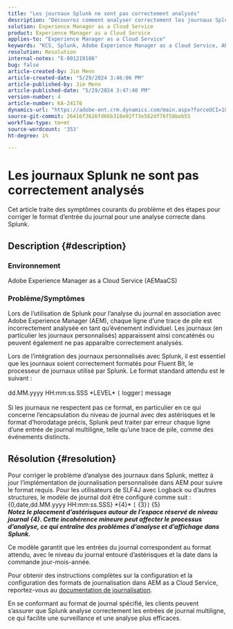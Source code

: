 ```yaml
---
title: "Les journaux Splunk ne sont pas correctement analysés"
description: "Découvrez comment analyser correctement les journaux Splunk sans formats de journaux personnalisés incorrects dans Adobe Experience Manager as a Cloud Service."
solution: Experience Manager as a Cloud Service
product: Experience Manager as a Cloud Service
applies-to: "Experience Manager as a Cloud Service"
keywords: "KCS, Splunk, Adobe Experience Manager as a Cloud Service, AEMaaCS, analyse des logs, journaux multilignes, Bit fluide, format de journal, trace de la pile, configuration des logs"
resolution: Resolution
internal-notes: "E-001219186"
bug: false
article-created-by: Jim Menn
article-created-date: "5/29/2024 3:46:06 PM"
article-published-by: Jim Menn
article-published-date: "5/29/2024 3:47:40 PM"
version-number: 4
article-number: KA-24176
dynamics-url: "https://adobe-ent.crm.dynamics.com/main.aspx?forceUCI=1&pagetype=entityrecord&etn=knowledgearticle&id=b87d6c8d-d21d-ef11-840b-6045bd006268"
source-git-commit: 26416f3626fd66b318e92f73e562df76f58beb55
workflow-type: tm+mt
source-wordcount: '353'
ht-degree: 1%

---
```


# Les journaux Splunk ne sont pas correctement analysés


Cet article traite des symptômes courants du problème et des étapes pour corriger le format d’entrée du journal pour une analyse correcte dans Splunk.

## Description {#description}


### <b>Environnement</b>

Adobe Experience Manager as a Cloud Service (AEMaaCS)



### <b>Problème/Symptômes</b>

Lors de l’utilisation de Splunk pour l’analyse du journal en association avec Adobe Experience Manager (AEM), chaque ligne d’une trace de pile est incorrectement analysée en tant qu’événement individuel. Les journaux (en particulier les journaux personnalisés) apparaissent ainsi concaténés ou peuvent également ne pas apparaître correctement analysés.

Lors de l’intégration des journaux personnalisés avec Splunk, il est essentiel que les journaux soient correctement formatés pour Fluent Bit, le processeur de journaux utilisé par Splunk. Le format standard attendu est le suivant :
<br><br>dd.MM.yyyy HH:mm:ss.SSS \*LEVEL\* `[` logger`]`  message<br><br>
Si les journaux ne respectent pas ce format, en particulier en ce qui concerne l’encapsulation du niveau de journal avec des astérisques et le format d’horodatage précis, Splunk peut traiter par erreur chaque ligne d’une entrée de journal multiligne, telle qu’une trace de pile, comme des événements distincts.


## Résolution {#resolution}


Pour corriger le problème d’analyse des journaux dans Splunk, mettez à jour l’implémentation de journalisation personnalisée dans AEM pour suivre le format requis. Pour les utilisateurs de SLF4J avec Logback ou d’autres structures, le modèle de journal doit être configuré comme suit :
<br>{0,date,dd.MM.yyyy HH:mm:ss.SSS} \*{4}\* `[` {3}`]`  {5}<br>
<b>*Notez le placement d’astérisques autour de l’espace réservé de niveau journal {4}. Cette incohérence mineure peut affecter le processus d’analyse, ce qui entraîne des problèmes d’analyse et d’affichage dans Splunk.</b>*

Ce modèle garantit que les entrées du journal correspondent au format attendu, avec le niveau du journal entouré d’astérisques et la date dans la commande jour-mois-année.

Pour obtenir des instructions complètes sur la configuration et la configuration des formats de journalisation dans AEM as a Cloud Service, reportez-vous au [documentation de journalisation](https://experienceleague.adobe.com/docs/experience-manager-cloud-service/content/implementing/developing/logging.html?lang=en).

En se conformant au format de journal spécifié, les clients peuvent s’assurer que Splunk analyse correctement les entrées de journal multiligne, ce qui facilite une surveillance et une analyse plus efficaces.
